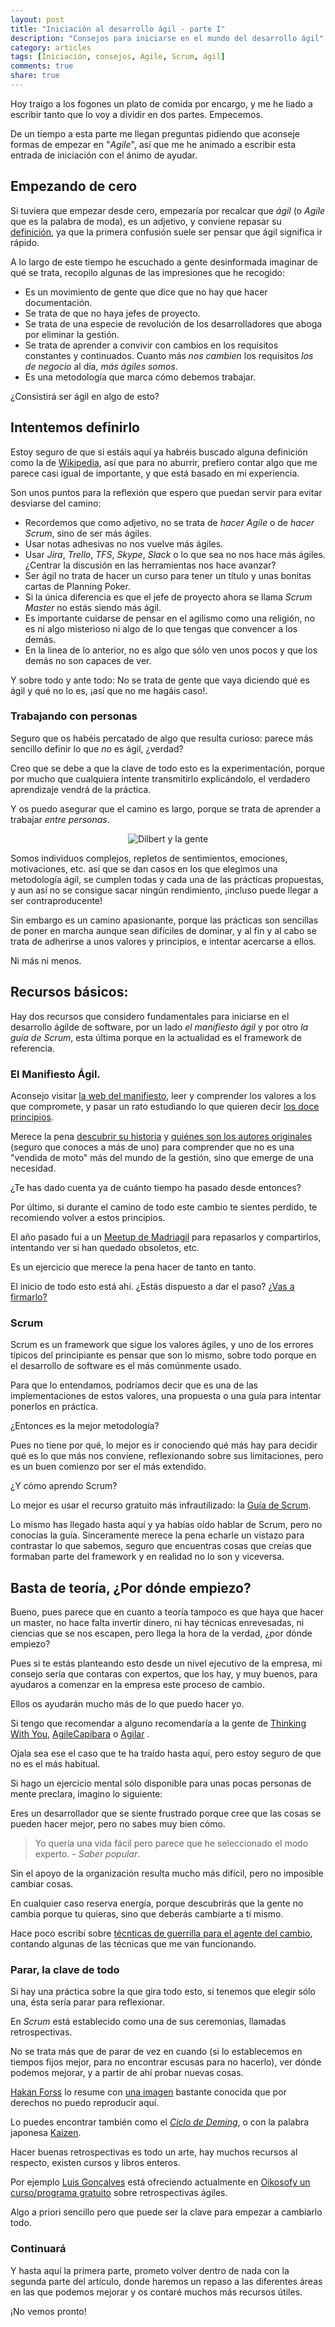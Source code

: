 ```yaml
---
layout: post
title: "Iniciación al desarrollo ágil - parte I"
description: "Consejos para iniciarse en el mundo del desarrollo ágil"
category: articles
tags: [Iniciación, consejos, Agile, Scrum, ágil]
comments: true
share: true
---
```


Hoy traigo a los fogones un plato de comida por encargo, y me he liado a escribir tanto que lo voy a dividir en dos partes. Empecemos.

De un tiempo a esta parte me llegan preguntas pidiendo que aconseje formas de empezar en "*Agile*", así que me he animado a escribir esta entrada de iniciación con el ánimo de ayudar.

## Empezando de cero

Si tuviera que empezar desde cero, empezaría por recalcar que *ágil* (o *Agile* que es la palabra de moda), es un adjetivo, y conviene repasar su [definición](http://buscon.rae.es/drae/srv/search?val=%E1gil), ya que la primera confusión suele ser pensar que ágil significa ir rápido.

A lo largo de este tiempo he escuchado a gente desinformada imaginar de qué se trata, recopilo algunas de las impresiones que he recogido:

* Es un movimiento de gente que dice que no hay que hacer documentación.
* Se trata de que no haya jefes de proyecto.
* Se trata de una especie de revolución de los desarrolladores que aboga por eliminar la gestión.
* Se trata de aprender a convivir con cambios en los requisitos constantes y continuados. Cuanto más *nos cambien* los requisitos *los de negocio* al día, *más ágiles somos*.
* Es una metodología que marca cómo debemos trabajar.

¿Consistirá ser ágil en algo de esto?

## Intentemos definirlo

Estoy seguro de que si estáis aquí ya habréis buscado alguna definición como la de [Wikipedia](https://es.wikipedia.org/wiki/Desarrollo_%C3%A1gil_de_software), así que para no aburrir, prefiero contar algo que me parece casi igual de importante, y que está basado en mi experiencia.

Son unos puntos para la reflexión que espero que puedan servir para evitar desviarse del camino:

* Recordemos que como adjetivo, no se trata de *hacer Agile* o de *hacer Scrum*, sino de ser más ágiles.
* Usar notas adhesivas no nos vuelve más ágiles.
* Usar *Jira*, *Trello*, *TFS*, *Skype*, *Slack* o lo que sea no nos hace más ágiles. ¿Centrar la discusión en las herramientas nos hace avanzar?
* Ser ágil no trata de hacer un curso para tener un título y unas bonitas cartas de Planning Poker.
* Si la única diferencia es que el jefe de proyecto ahora se llama *Scrum Master* no estás siendo más ágil.
* Es importante cuidarse de pensar en el agilismo como una religión, no es ni algo misterioso ni algo de lo que tengas que convencer a los demás.
* En la linea de lo anterior, no es algo que sólo ven unos pocos y que los demás no son capaces de ver.

Y sobre todo y ante todo: No se trata de gente que vaya diciendo qué es ágil y qué no lo es, ¡así que no me hagáis caso!.

### Trabajando con personas

Seguro que os habéis percatado de algo que resulta curioso: parece más sencillo definir lo que *no* es ágil, ¿verdad?

Creo que se debe a que la clave de todo esto es la experimentación, porque por mucho que cualquiera intente transmitirlo explicándolo, el verdadero aprendizaje vendrá de la práctica.

Y os puedo asegurar que el camino es largo, porque se trata de aprender a trabajar *entre personas*.

<p align="center">
  <img src='{{ site.url }}/images/dilbert_people.gif' alt='Dilbert y la gente' />
</p>

Somos individuos complejos, repletos de sentimientos, emociones, motivaciones, etc. así que se dan casos en los que elegimos una metodología ágil, se cumplen todas y cada una de las prácticas propuestas, y aun así no se consigue sacar ningún rendimiento, ¡incluso puede llegar a ser contraproducente!

Sin embargo es un camino apasionante, porque las prácticas son sencillas de poner en marcha aunque sean difíciles de dominar, y al fin y al cabo se trata de adherirse a unos valores y principios, e intentar acercarse a ellos.

Ni más ni menos.

## Recursos básicos:

Hay dos recursos que considero fundamentales para iniciarse en el desarrollo ágilde de software, por un lado *el manifiesto ágil* y por otro *la guía de Scrum*, esta última porque en la actualidad es el framework de referencia.

### El Manifiesto Ágil.

Aconsejo visitar [la web del manifiesto](http://agilemanifesto.org/), leer y comprender los valores a los que compromete, y pasar un rato estudiando lo que quieren decir [los doce principios](http://agilemanifesto.org/principles.html).

Merece la pena [descubrir su historia](http://agilemanifesto.org/history.html) y [quiénes son los autores originales](http://agilemanifesto.org/authors.html) (seguro que conoces a más de uno) para comprender que no es una "vendida de moto" más del mundo de la gestión, sino que emerge de una necesidad.

¿Te has dado cuenta ya de cuánto tiempo ha pasado desde entonces?

Por último, si durante el camino de todo este cambio te sientes perdido, te recomiendo volver a estos principios.

El año pasado fui a un [Meetup de Madriagil](http://www.meetup.com/es-ES/madriagil/events/226231725/?eventId=226231725&chapter_analytics_code=UA-23525857-1) para repasarlos y compartirlos, intentando ver si han quedado obsoletos, etc.

Es un ejercicio que merece la pena hacer de tanto en tanto.

El inicio de todo esto está ahí. ¿Estás dispuesto a dar el paso? [¿Vas a firmarlo?](http://agilemanifesto.org/sign/signup.cgi)

### Scrum

Scrum es un framework que sigue los valores ágiles, y uno de los errores típicos del principiante es pensar que son lo mismo, sobre todo porque en el desarrollo de software es el más comúnmente usado.

Para que lo entendamos, podríamos decir que es una de las implementaciones de estos valores, una propuesta o una guía para intentar ponerlos en práctica.

¿Entonces es la mejor metodología?

Pues no tiene por qué, lo mejor es ir conociendo qué más hay para decidir qué es lo que más nos conviene, reflexionando sobre sus limitaciones, pero es un buen comienzo por ser el más extendido.

¿Y cómo aprendo Scrum?

Lo mejor es usar el recurso gratuito más infrautilizado: la [Guía de Scrum](http://www.scrumguides.org/docs/scrumguide/v1/Scrum-Guide-ES.pdf).

Lo mismo has llegado hasta aquí y ya habías oído hablar de Scrum, pero no conocías la guía. Sinceramente merece la pena echarle un vistazo para contrastar lo que sabemos, seguro que encuentras cosas que creías que formaban parte del framework y en realidad no lo son y viceversa.

## Basta de teoría, ¿Por dónde empiezo?

Bueno, pues parece que en cuanto a teoría tampoco es que haya que hacer un master, no hace falta invertir dinero, ni hay técnicas enrevesadas, ni ciencias que se nos escapen, pero llega la hora de la verdad, ¿por dónde empiezo?

Pues si te estás planteando esto desde un nivel ejecutivo de la empresa, mi consejo sería que contaras con expertos, que los hay, y muy buenos, para ayudaros a comenzar en la empresa este proceso de cambio.

Ellos os ayudarán mucho más de lo que puedo hacer yo.

Si tengo que recomendar a alguno recomendaría a la gente de [Thinking With You](http://thinkingwithyou.com/), [AgileCapibara](http://www.agilecapibara.com/) o [Agilar](http://www.agilar.es/) .

Ojala sea ese el caso que te ha traído hasta aquí, pero estoy seguro de que no es el más habitual.

Si hago un ejercicio mental sólo disponible para unas pocas personas de mente preclara, imagino lo siguiente:

Eres un desarrollador que se siente frustrado porque cree que las cosas se pueden hacer mejor, pero no sabes muy bien cómo.

> Yo quería una vida fácil pero parece que he seleccionado el modo experto. - *Saber popular*.

Sin el apoyo de la organización resulta mucho más difícil, pero no imposible cambiar cosas.

En cualquier caso reserva energía, porque descubrirás que la gente no cambia porque tu quieras, sino que deberás cambiarte a tí mismo.

Hace poco escribí sobre [técnticas de guerrilla para el agente del cambio](http://ocana.github.io/articles/Tecnicas-Guerrilla-para-Agente-del-Cambio/), contando algunas de las técnicas que me van funcionando.

### Parar, la clave de todo

Si hay una práctica sobre la que gira todo esto, si tenemos que elegir sólo una, ésta sería parar para reflexionar.

En *Scrum* está establecido como una de sus ceremonias, llamadas retrospectivas.

No se trata más que de parar de vez en cuando (si lo establecemos en tiempos fijos mejor, para no encontrar escusas para no hacerlo), ver dónde podemos mejorar, y a partir de ahí probar nuevas cosas.

[Hakan Forss](https://twitter.com/hakanforss/) lo resume con [una imagen](https://hakanforss.wordpress.com/too-busy-to-improve/) bastante conocida que por derechos no puedo reproducir aquí.

Lo puedes encontrar también como el [*Ciclo de Deming*](https://es.wikipedia.org/wiki/C%C3%ADrculo_de_Deming), o con la palabra japonesa [Kaizen](https://es.wikipedia.org/wiki/Kaizen).

Hacer buenas retrospectivas es todo un arte, hay muchos recursos al respecto, existen cursos y libros enteros.

Por ejemplo [Luis Gonçalves](https://twitter.com/lgoncalves1979) está ofreciendo actualmente en [Oikosofy un curso/programa gratuito](https://oikosofyseries.com/agile-retrospectives-free-program) sobre retrospectivas ágiles.

Algo a priori sencillo pero que puede ser la clave para empezar a cambiarlo todo.

### Continuará

Y hasta aquí la primera parte, prometo volver dentro de nada con la segunda parte del artículo, donde haremos un repaso a las diferentes áreas en las que podemos mejorar y os contaré muchos más recursos útiles.

¡No vemos pronto!